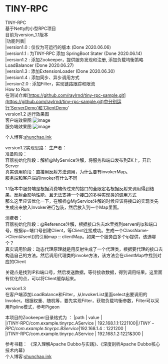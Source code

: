 # TINY-RPC
TINY-RPC  
基于Netty的小型RPC项目  
目前为version_1.1版本  
|功能列表|  
|version1.0 : 仅仅为可运行的版本  (Done 2020.06.06)    
|version1.1 : 为TINY-RPC 添加 SpringBoot Stater  (Done 2020.06.14)  
|version1.2 : 添加Zookeeper，提供服务发现和注册, 添加负载均衡策略LoadBalancer  (Done 2020.06.27)  
|version1.3 : 添加ExtensionLoader (Done 2020.06.30)     
|version1.4 : 添加同步、异步调用方式  
|version2.0 : 添加Filter，实现链路跟踪和限流   
How to Run:    
在测试仓库[https://github.com/raylrnd/tiny-rpc-sample.git](https://github.com/raylrnd/tiny-rpc-sample.git)中分别运行'ServerDemo'和'ClientDemo'  
version1.2 运行效果图  
客户端效果图
![image](https://upload-images.jianshu.io/upload_images/16081207-b3a03e4f80c366af.png)  
服务端效果图
![image](https://upload-images.jianshu.io/upload_images/16081207-3c0abbcb20799619.png) 

个人博客:[shunchao.ink](http://www.shunchao.ink)

version1.2实现思路：
生产者：  
准备阶段：  
容器初始化阶段：解析@MyService注解，将服务和端口发布到ZK上，开启Server  
真实调用阶段：直接用反射方法调用，为什么要有invokerMap。  
服务端和客户端的invoker有什么不同  

1.1版本中服务端是根据消费端传过来的接口的全限定名根据反射来调用得到结果，反射会影响性能，且无法支持一个接口的多种实现类的调用方式  
那么这里应该优化一下，在解析@MyService注解的时候应该将接口的实现类先生成出来放入Invoker进行包装，然后放入到一个Map里面。

消费者：  
容器初始化阶段：@Reference注解，根据接口名去zk里找到server的ip和端口号，根据ip+端口号创建Client，等Client连接成功。生成一个ClassName->Client#sent()的引用map :: clientMap。如果一个服务由多个ip提供，该选哪个？  
真实调用阶段：动态代理原理就是用反射生成了一个代理类，根据要代理的接口去构造自己的方法。然后调用代理类的invoke方法，该方法会在clientMap中找到对应的Client 

关键点是找到IP和端口号，然后发送数据，等待接收数据，得到调用结果。这里面有优化的点，可以将Client缓存起来。 

version1.3  
在客户端添加LoadBalance和Filter，从InvokerList里面select出要调用的Invoker。根据权重、随机等，要先实现Filter，获取负载均衡参数，Filter可以采用Pipline模式，参考Pigeon  

本项目的Zookeeper目录格式为 ： 
|path                                   |  value               |  
|/TINY-RPC/com.example.tinyrpc.AService | 192.168.1.1:1221$100 |  
|/TINY-RPC/com.example.tinyrpc.BService | 192.168.1.4:1221$200 |  
|/TINY-RPC/com.example.tinyrpc.AService | 192.168.1.2:1221&300 |  

参考书籍：
《深入理解Apache Dubbo与实践》、《深度剖析Apache Dubbo核心技术内幕》  
个人博客:[shunchao.ink](http://www.shunchao.ink)
